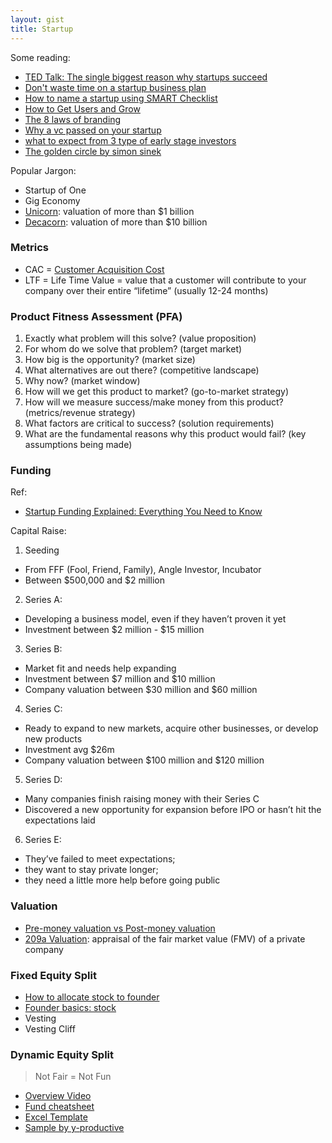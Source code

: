```yaml
---
layout: gist
title: Startup
---
```


Some reading:
- [TED Talk: The single biggest reason why startups succeed](https://www.youtube.com/watch?v=bNpx7gpSqbY)
- [Don't waste time on  a startup business plan](https://www.forbes.com/sites/allbusiness/2018/09/17/dont-waste-time-on-a-startup-business-plan-do-these-5-things-instead/#7ae3cb6d37a6)
- [How to name a startup using SMART Checklist](https://growth.org/blog/how-to-name-a-startup-the-s-m-a-r-t-checklist)
- [How to Get Users and Grow](https://www.youtube.com/watch?v=URiIsrdplbo&feature=youtu.be)
- [The 8 laws of branding](https://www.entrepreneur.com/video/303531)
- [Why a vc passed on your startup](https://entrepreneurshandbook.co/the-real-reasons-why-a-vc-passed-on-your-startup-917c30103ecb)
- [what to expect from 3 type of early stage investors](https://entrepreneurshandbook.co/what-to-expect-from-3-types-of-early-stage-investors-214e970690e7)
- [The golden circle by simon sinek](https://enviableworkplace.com/executive-summary-golden-circle-simon-sinek/)

Popular Jargon:
- Startup of One
- Gig Economy
- [Unicorn](https://www.investopedia.com/terms/u/unicorn.asp): valuation of more than $1 billion
- [Decacorn](http://lexicon.ft.com/Term?term=decacorn): valuation of more than $10 billion


### Metrics

- CAC = [Customer Acquisition Cost](https://neilpatel.com/blog/customer-acquisition-cost/)
- LTF = Life Time Value = value that a customer will contribute to your company over their entire “lifetime” (usually 12-24 months)


### Product Fitness Assessment (PFA)

1. Exactly what problem will this solve? (value proposition)
2. For whom do we solve that problem? (target market)
3. How big is the opportunity? (market size)
4. What alternatives are out there? (competitive landscape)
6. Why now? (market window)
7. How will we get this product to market? (go-to-market strategy)
8. How will we measure success/make money from this product? (metrics/revenue strategy)
9. What factors are critical to success? (solution requirements)
10. What are the fundamental reasons why this product would fail? (key assumptions being made)

### Funding

Ref:
- [Startup Funding Explained: Everything You Need to Know](https://www.youtube.com/watch?v=677ZtSMr4-4&ab_channel=TheRestOfUs)

Capital Raise:
1. Seeding
  - From FFF (Fool, Friend, Family), Angle Investor, Incubator
  - Between $500,000 and $2 million
2. Series A:
  - Developing a business model, even if they haven’t proven it yet
  - Investment between $2 million - $15 million
3. Series B:
  - Market fit and needs help expanding
  - Investment between $7 million and $10 million
  - Company valuation between $30 million and $60 million
4. Series C:
  - Ready to expand to new markets, acquire other businesses, or develop new products
  - Investment avg $26m
  - Company valuation between $100 million and $120 million
5. Series D:
  - Many companies finish raising money with their Series C
  - Discovered a new opportunity for expansion before IPO or hasn’t hit the expectations laid
6. Series E:
  - They’ve failed to meet expectations;
  - they want to stay private longer;
  - they need a little more help before going public

### Valuation

- [Pre-money valuation vs Post-money valuation](https://www.investopedia.com/ask/answers/difference-between-premoney-and-postmoney/)
- [209a Valuation](https://carta.com/blog/what-is-a-409a-valuation/): appraisal of the fair market value (FMV) of a private company

### Fixed Equity Split

- [How to allocate stock to founder](https://www.cooleygo.com/how-to-allocate-stock-to-founders-early-team-members/)
- [Founder basics: stock](https://www.cooleygo.com/founder-basics-founders-stock/)
- Vesting
- Vesting Cliff

### Dynamic Equity Split

> Not Fair = Not Fun

- [Overview Video](https://www.youtube.com/watch?v=3MYYPkIEyH8)
- [Fund cheatsheet](https://slicingpie.com/wp-content/uploads/2017/02/Slicing-Pie-Grunt-Fund-Cheat-Sheet.pdf)
- [Excel Template](https://slicingpie.com/the-grunt-fund-calculator/)
- [Sample by y-productive](https://www.y-productive.com/blog/dynamic-equity-split-or-everyone-is-a-co-founder-in-y-productive)
